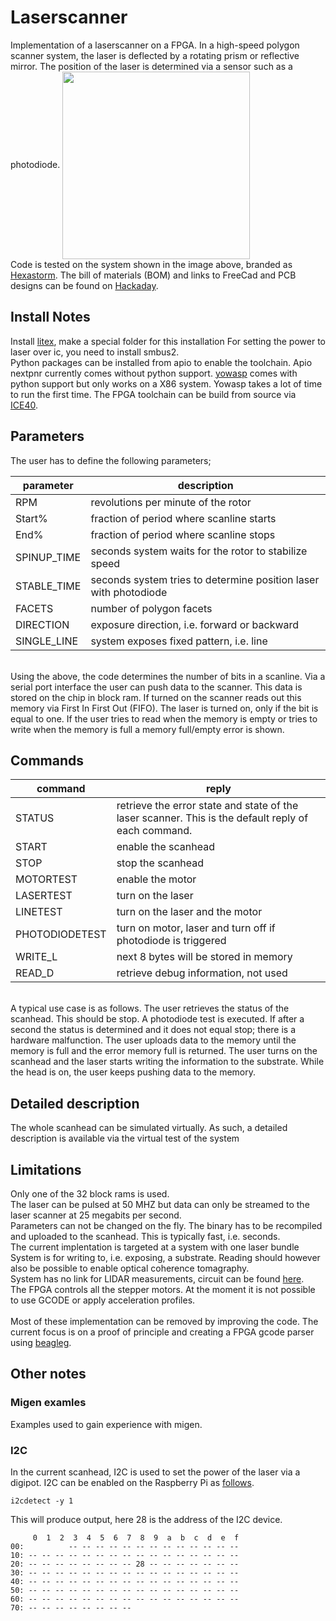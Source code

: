 # Laserscanner
Implementation of a laserscanner on a FPGA. In a high-speed polygon scanner system, the laser is deflected by a rotating prism or reflective mirror. 
The position of the laser is determined via a sensor such as a photodiode.
<img src="https://cdn.hackaday.io/images/7106161566426847098.jpg" align="center" height="300"/> 
<br>
Code is tested on the system shown in the image above, branded as [Hexastorm](https://www.hexastorm.com). 
The bill of materials (BOM) and links to FreeCad and PCB designs can be found on [Hackaday](https://hackaday.io/project/21933-open-hardware-fast-high-resolution-laser).

## Install Notes
Install [litex](https://github.com/enjoy-digital/litex), make a special folder for this installation
For setting the power to laser over ic, you need to install smbus2. <br>
Python packages can be installed from apio to enable the toolchain. Apio nextpnr currently comes without python support.
[yowasp](http://yowasp.org/) comes with python support but only works on a X86 system. Yowasp takes a lot of time to run the first time.
The FPGA toolchain can be build from source via [ICE40](http://www.clifford.at/icestorm/). 

## Parameters
The user has to define the following parameters;

| parameter | description |
|---|---|
| RPM | revolutions per minute of the rotor |
| Start% | fraction of period where scanline starts |
| End% | fraction of period where scanline stops |
| SPINUP_TIME | seconds system waits for the rotor to stabilize speed |
| STABLE_TIME | seconds system tries to determine position laser with photodiode |
| FACETS | number of polygon facets|
| DIRECTION | exposure direction, i.e. forward or backward |
| SINGLE_LINE | system exposes fixed pattern, i.e. line|
<br>
Using the above, the code determines the number of bits in a scanline. Via a serial port interface the user can push data to the scanner.
This data is stored on the chip in block ram. If turned on the scanner reads out this memory via First In First Out (FIFO).
The laser is turned on, only if the bit is equal to one. If the user tries to read when the memory is empty or tries to write when the memory is full a memory full/empty error is shown.

## Commands
| command | reply |
|---|---|
| STATUS | retrieve the error state and state of the laser scanner. This is the default reply of each command.|
| START | enable the scanhead |
| STOP | stop the scanhead |
| MOTORTEST | enable the motor |
| LASERTEST | turn on the laser|
| LINETEST | turn on the laser and the motor|
| PHOTODIODETEST | turn on motor, laser and turn off if photodiode is triggered|
| WRITE_L | next 8 bytes will be stored in memory |
| READ_D | retrieve debug information, not used |
<br>
A typical use case is as follows. The user retrieves the status of the scanhead. This should be stop.
A photodiode test is executed. If after a second the status is determined and it does not equal stop; there is a hardware malfunction.
The user uploads data to the memory until the memory is full and the error memory full is returned.
The user turns on the scanhead and the laser starts writing the information to the substrate.  
While the head is on, the user keeps pushing data to the memory.

## Detailed description
The whole scanhead can be simulated virtually. As such, a detailed description is available via the virtual test of the system

## Limitations
Only one of the 32 block rams is used. <br>
The laser can be pulsed at 50 MHZ but data can only be streamed to the laser scanner at 25 megabits per second. <br>
Parameters can not be changed on the fly. The binary has to be recompiled and uploaded to the scanhead. This is typically fast, i.e. seconds. <br>
The current implentation is targeted at a system with one laser bundle <br>
System is for writing to, i.e. exposing, a substrate. Reading should however also be possible to enable optical coherence tomagraphy.<br>
System has no link for LIDAR measurements, circuit can be found [here](https://hackaday.io/project/163501-open-source-lidar-unruly).<br>
The FPGA controls all the stepper motors. At the moment it is not possible to use GCODE or apply acceleration profiles. <br>
<br>
Most of these implementation can be removed by improving the code. The current focus is on a proof of principle and creating a FPGA gcode parser using [beagleg](https://github.com/hzeller/beagleg).


## Other notes
### Migen examles
Examples used to gain experience with migen.

### I2C
In the current scanhead, I2C is used to set the power of the laser via a digipot.
I2C can be enabled on the Raspberry Pi as [follows](https://pimylifeup.com/raspberry-pi-i2c/).

```console
i2cdetect -y 1
```

This will produce output, here 28 is the address of the I2C device.
```console
     0  1  2  3  4  5  6  7  8  9  a  b  c  d  e  f
00:          -- -- -- -- -- -- -- -- -- -- -- -- -- 
10: -- -- -- -- -- -- -- -- -- -- -- -- -- -- -- -- 
20: -- -- -- -- -- -- -- -- 28 -- -- -- -- -- -- -- 
30: -- -- -- -- -- -- -- -- -- -- -- -- -- -- -- -- 
40: -- -- -- -- -- -- -- -- -- -- -- -- -- -- -- -- 
50: -- -- -- -- -- -- -- -- -- -- -- -- -- -- -- -- 
60: -- -- -- -- -- -- -- -- -- -- -- -- -- -- -- -- 
70: -- -- -- -- -- -- -- --
```
<!-- 
TODO:
  add photodiode synt to the end of test with write and also make sure you can write to multiple lines
  add virtual test for single line
  single line now keeps stationary at a fixed 8 bit pattern
  add virtual test for single facet
  add movement, the head should determine wether it has to move after a line. You need to add this encoding.
  replace migen with nmigen
 -->
